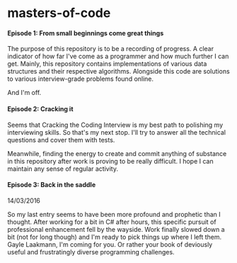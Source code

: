 # masters-of-code 

#### Episode 1: From small beginnings come great things

The purpose of this repository is to be a recording of progress. A clear indicator of how far I've come as a programmer and how much further I can get.
Mainly, this repository contains implementations of various data structures and their respective algorithms. Alongside this code are solutions to various interview-grade problems found online.

And I'm off.

#### Episode 2: Cracking it

Seems that Cracking the Coding Interview is my best path to polishing my interviewing skills. So that's my next stop. I'll try to answer all the technical questions and cover them with tests.

Meanwhile, finding the energy to create and commit anything of substance in this repository after work is proving to be really difficult. I hope I can maintain any sense of regular activity.

#### Episode 3: Back in the saddle 

14/03/2016

So my last entry seems to have been more profound and prophetic than I thought. After working for a bit in C# after hours, this 
specific pursuit of professional enhancement fell by the wayside. Work finally slowed down a bit (not for long though) and I'm ready 
to pick things up where I left them. Gayle Laakmann, I'm coming for you. Or rather your book of deviously useful and frustratingly 
diverse programming challenges.
